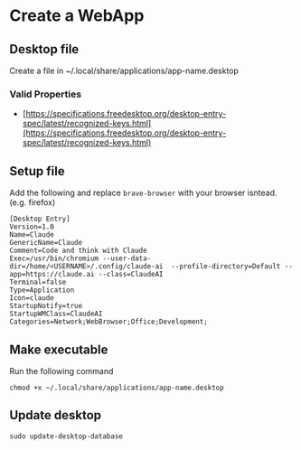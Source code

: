 # Create a WebApp

## Desktop file
Create a file in ~/.local/share/applications/app-name.desktop

### Valid Properties

- [https://specifications.freedesktop.org/desktop-entry-spec/latest/recognized-keys.html](https://specifications.freedesktop.org/desktop-entry-spec/latest/recognized-keys.html)

## Setup file

Add the following and replace `brave-browser` with your browser isntead. (e.g. firefox)

```shell
[Desktop Entry]
Version=1.0
Name=Claude
GenericName=Claude
Comment=Code and think with Claude
Exec=/usr/bin/chromium --user-data-dir=/home/<USERNAME>/.config/claude-ai  --profile-directory=Default --app=https://claude.ai --class=ClaudeAI 
Terminal=false
Type=Application
Icon=claude
StartupNotify=true
StartupWMClass=ClaudeAI
Categories=Network;WebBrowser;Office;Development;

```

## Make executable

Run the following command

```shell
chmod +x ~/.local/share/applications/app-name.desktop
```

## Update desktop

```shell
sudo update-desktop-database
```
